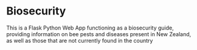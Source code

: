 # Biosecurity
This is a Flask Python Web App functioning as a biosecurity guide, providing information on bee pests and diseases present in New Zealand, as well as those that are not currently found in the country
